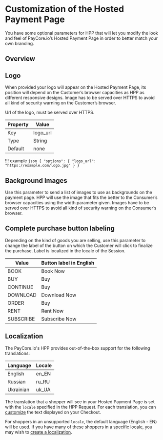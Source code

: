 # Customization of the Hosted Payment Page

You have some optional parameters for HPP that will let you modify the look and feel of PayCore.io’s Hosted Payment Page in order to better match your own branding.

## Overview


## Logo

When provided your logo will appear on the Hosted Payment Page, its position will depend on the Customer’s browser capacities as HPP as different responsive designs. Image has to be served over HTTPS to avoid all kind of security warning on the Customer’s browser.

Url of the logo, must be served over HTTPS.

|Property|Value   |
|--------|--------|
|Key     |logo_url|
|Type    |String  |
|Default |none    |

!!! example
    ```json
    {
        "options": {
            "logo_url": "https://example.com/logo.jpg"
        }
    }
    ```

## Background Images

Use this parameter to send a list of images to use as backgrounds on the payment page. HPP will use the image that fits the better to the Consumer’s browser capacities using the width parameter given. Images have to be served over HTTPS to avoid all kind of security warning on the Consumer’s browser.

## Complete purchase button labeling

Depending on the kind of goods you are selling, use this parameter to change the label of the button on which the Customer will click to finalize the purchase. Label is localized in the locale of the Session.

| Value     | Button label in English |
|-----------|-------------------------|
| BOOK      | Book Now                |
| BUY       | Buy                     |
| CONTINUE  | Buy                     |
| DOWNLOAD  | Download Now            |
| ORDER     | Buy                     |
| RENT      | Rent Now                |
| SUBSCRIBE | Subscribe Now           |

## Localization

The PayCore.io's HPP provides out-of-the-box support for the following translations:

|Language |Locale|
|---------|------|
|English  |en_EN |
|Russian  |ru_RU |
|Ukrainian|uk_UA |


The translation that a shopper will see in your Hosted Payment Page is set with the `locale` specified in the HPP Request. For each translation, you can  [customize](https://docs.adyen.com/checkout/web-sdk/customization/localization/#customize-localization)  the text displayed on your Checkout.

For shoppers in an unsupported `locale`, the default language (English - EN) will be used. If you have many of these shoppers in a specific locale, you may wish to  [create a localization](mailto:support@paycore.io).